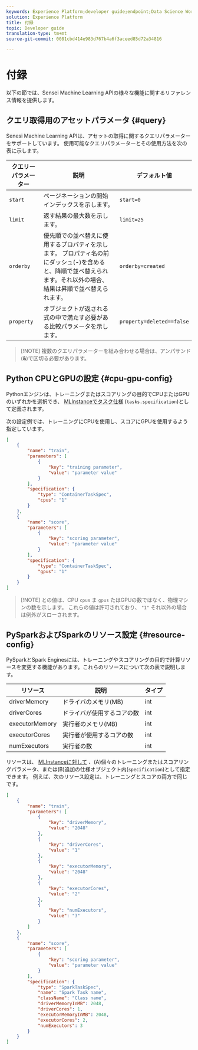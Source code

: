 ```yaml
---
keywords: Experience Platform;developer guide;endpoint;Data Science Workspace;popular topics
solution: Experience Platform
title: 付録
topic: Developer guide
translation-type: tm+mt
source-git-commit: 0081cbd414e983d767b4a6f3aceed85d72a34816

---
```



# 付録

以下の節では、Sensei Machine Learning APIの様々な機能に関するリファレンス情報を提供します。

## クエリ取得用のアセットパラメータ {#query}

Senesi Machine Learning APIは、アセットの取得に関するクエリパラメーターをサポートしています。 使用可能なクエリパラメーターとその使用方法を次の表に示します。

| クエリーパラメーター | 説明 | デフォルト値 |
| --------------- | ----------- | ------- |
| `start` | ページネーションの開始インデックスを示します。 | `start=0` |
| `limit` | 返す結果の最大数を示します。 | `limit=25` |
| `orderby` | 優先順での並べ替えに使用するプロパティを示します。 プロパティ名の前にダッシュ(**-**)を含めると、降順で並べ替えられます。それ以外の場合、結果は昇順で並べ替えられます。 | `orderby=created` |
| `property` | オブジェクトが返される式の中で満たす必要がある比較パラメータを示します。 | `property=deleted==false` |

>[!NOTE] 複数のクエリパラメーターを組み合わせる場合は、アンパサンド(**&amp;**)で区切る必要があります。

## Python CPUとGPUの設定 {#cpu-gpu-config}

Pythonエンジンは、トレーニングまたはスコアリングの目的でCPUまたはGPUのいずれかを選択でき、 [MLInstanceでタスク仕様](./mlinstances.md) (`tasks.specification`)として定義されます。

次の設定例では、トレーニングにCPUを使用し、スコアにGPUを使用するよう指定しています。

```json
[
    {
        "name": "train",
        "parameters": [
            {
                "key": "training parameter",
                "value": "parameter value"
            }    
        ],
        "specification": {
            "type": "ContainerTaskSpec",
            "cpus": "1"
        }
    },
    {
        "name": "score",
        "parameters": [
            {
                "key": "scoring parameter",
                "value": "parameter value" 
            }
        ],
        "specification": {
            "type": "ContainerTaskSpec",
            "gpus": "1"
        }
    }
]
```

>[!NOTE] との値は、CPU `cpus` ま `gpus` たはGPUの数ではなく、物理マシンの数を示します。 これらの値は許可されており、 `"1"` それ以外の場合は例外がスローされます。

## PySparkおよびSparkのリソース設定 {#resource-config}

PySparkとSpark Enginesには、トレーニングやスコアリングの目的で計算リソースを変更する機能があります。これらのリソースについて次の表で説明します。

| リソース | 説明 | タイプ |
| -------- | ----------- | ---- |
| driverMemory | ドライバのメモリ(MB) | int |
| driverCores | ドライバが使用するコアの数 | int |
| executorMemory | 実行者のメモリ(MB) | int |
| executorCores | 実行者が使用するコアの数 | int |
| numExecutors | 実行者の数 | int |

リソースは、 [MLInstanceに対して](./mlinstances.md) 、(A)個々のトレーニングまたはスコアリングパラメータ、または(B)追加の仕様オブジェクト内(`specification`)として指定できます。 例えば、次のリソース設定は、トレーニングとスコアの両方で同じです。

```json
[
    {
        "name": "train",
        "parameters": [
            {
                "key": "driverMemory",
                "value": "2048"
            },
            {
                "key": "driverCores",
                "value": "1"
            },
            {
                "key": "executorMemory",
                "value": "2048"
            },
            {
                "key": "executorCores",
                "value": "2"
            },
            {
                "key": "numExecutors",
                "value": "3"
            }
        ]
    },
    {
        "name": "score",
        "parameters": [
            {
                "key": "scoring parameter",
                "value": "parameter value"
            }
        ],
        "specification": {
            "type": "SparkTaskSpec",
            "name": "Spark Task name",
            "className": "Class name",
            "driverMemoryInMB": 2048,
            "driverCores": 1,
            "executorMemoryInMB": 2048,
            "executorCores": 2,
            "numExecutors": 3
        }
    }
]
```
